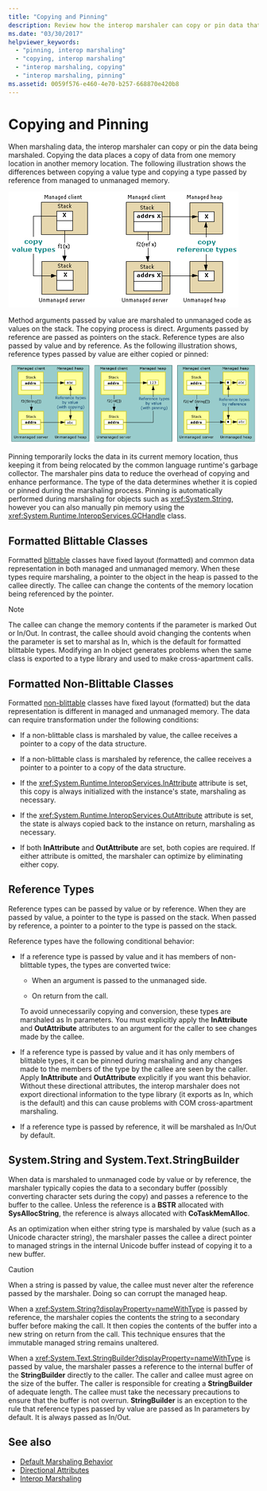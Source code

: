 ```yaml
---
title: "Copying and Pinning"
description: Review how the interop marshaler can copy or pin data that's being marshaled. Copying data places a copy of data from one memory location into another location.
ms.date: "03/30/2017"
helpviewer_keywords:
  - "pinning, interop marshaling"
  - "copying, interop marshaling"
  - "interop marshaling, copying"
  - "interop marshaling, pinning"
ms.assetid: 0059f576-e460-4e70-b257-668870e420b8
---
```

# Copying and Pinning

When marshaling data, the interop marshaler can copy or pin the data being marshaled. Copying the data places a copy of data from one memory location in another memory location. The following illustration shows the differences between copying a value type and copying a type passed by reference from managed to unmanaged memory.

![Diagram that shows how value and reference types are copied.](./media/copying-and-pinning/interop-marshal-copy.gif)

Method arguments passed by value are marshaled to unmanaged code as values on the stack. The copying process is direct. Arguments passed by reference are passed as pointers on the stack. Reference types are also passed by value and by reference. As the following illustration shows, reference types passed by value are either copied or pinned:

![Diagram showing reference types passed by value and by reference.](./media/copying-and-pinning/interop-marshal-reference-pin.gif)

Pinning temporarily locks the data in its current memory location, thus keeping it from being relocated by the common language runtime's garbage collector. The marshaler pins data to reduce the overhead of copying and enhance performance. The type of the data determines whether it is copied or pinned during the marshaling process.  Pinning is automatically performed during marshaling for objects such as <xref:System.String>, however you can also manually pin memory using the <xref:System.Runtime.InteropServices.GCHandle> class.

## Formatted Blittable Classes

Formatted [blittable](blittable-and-non-blittable-types.md) classes have fixed layout (formatted) and common data representation in both managed and unmanaged memory. When these types require marshaling, a pointer to the object in the heap is passed to the callee directly. The callee can change the contents of the memory location being referenced by the pointer.

> [!NOTE]
> The callee can change the memory contents if the parameter is marked Out or In/Out. In contrast, the callee should avoid changing the contents when the parameter is set to marshal as In, which is the default for formatted blittable types. Modifying an In object generates problems when the same class is exported to a type library and used to make cross-apartment calls.

## Formatted Non-Blittable Classes

Formatted [non-blittable](blittable-and-non-blittable-types.md) classes have fixed layout (formatted) but the data representation is different in managed and unmanaged memory. The data can require transformation under the following conditions:

- If a non-blittable class is marshaled by value, the callee receives a pointer to a copy of the data structure.

- If a non-blittable class is marshaled by reference, the callee receives a pointer to a pointer to a copy of the data structure.

- If the <xref:System.Runtime.InteropServices.InAttribute> attribute is set, this copy is always initialized with the instance's state, marshaling as necessary.

- If the <xref:System.Runtime.InteropServices.OutAttribute> attribute is set, the state is always copied back to the instance on return, marshaling as necessary.

- If both **InAttribute** and **OutAttribute** are set, both copies are required. If either attribute is omitted, the marshaler can optimize by eliminating either copy.

## Reference Types

Reference types can be passed by value or by reference. When they are passed by value, a pointer to the type is passed on the stack. When passed by reference, a pointer to a pointer to the type is passed on the stack.

Reference types have the following conditional behavior:

- If a reference type is passed by value and it has members of non-blittable types, the types are converted twice:

  - When an argument is passed to the unmanaged side.

  - On return from the call.

  To avoid unnecessarily copying and conversion, these types are marshaled as In parameters. You must explicitly apply the **InAttribute** and **OutAttribute** attributes to an argument for the caller to see changes made by the callee.

- If a reference type is passed by value and it has only members of blittable types, it can be pinned during marshaling and any changes made to the members of the type by the callee are seen by the caller. Apply **InAttribute** and **OutAttribute** explicitly if you want this behavior. Without these directional attributes, the interop marshaler does not export directional information to the type library (it exports as In, which is the default) and this can cause problems with COM cross-apartment marshaling.

- If a reference type is passed by reference, it will be marshaled as In/Out by default.

## System.String and System.Text.StringBuilder

When data is marshaled to unmanaged code by value or by reference, the marshaler typically copies the data to a secondary buffer (possibly converting character sets during the copy) and passes a reference to the buffer to the callee. Unless the reference is a **BSTR** allocated with **SysAllocString**, the reference is always allocated with **CoTaskMemAlloc**.

As an optimization when either string type is marshaled by value (such as a Unicode character string), the marshaler passes the callee a direct pointer to managed strings in the internal Unicode buffer instead of copying it to a new buffer.

> [!CAUTION]
> When a string is passed by value, the callee must never alter the reference passed by the marshaler. Doing so can corrupt the managed heap.

When a <xref:System.String?displayProperty=nameWithType> is passed by reference, the marshaler copies the contents the string to a secondary buffer before making the call. It then copies the contents of the buffer into a new string on return from the call. This technique ensures that the immutable managed string remains unaltered.

When a <xref:System.Text.StringBuilder?displayProperty=nameWithType> is passed by value, the marshaler passes a reference to the internal buffer of the **StringBuilder** directly to the caller. The caller and callee must agree on the size of the buffer. The caller is responsible for creating a **StringBuilder** of adequate length. The callee must take the necessary precautions to ensure that the buffer is not overrun. **StringBuilder** is an exception to the rule that reference types passed by value are passed as In parameters by default. It is always passed as In/Out.

## See also

- [Default Marshaling Behavior](default-marshaling-behavior.md)
- [Directional Attributes](https://docs.microsoft.com/previous-versions/dotnet/netframework-4.0/77e6taeh(v=vs.100))
- [Interop Marshaling](interop-marshaling.md)
